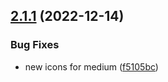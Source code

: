 ## [2.1.1](https://github.com/italia/bootstrap-italia/compare/v2.1.0...v2.1.1) (2022-12-14)

### Bug Fixes

* new icons for medium ([f5105bc](https://github.com/italia/bootstrap-italia/commit/f5105bc1630685c1b8aa3751f6bd77e8ea6ff0ab))